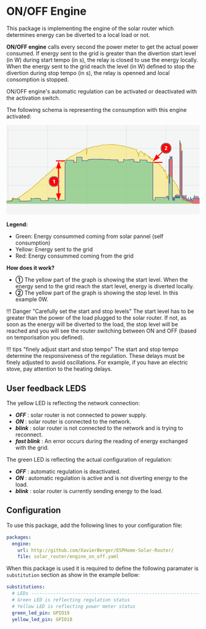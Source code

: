 
# ON/OFF Engine

This package is implementing the engine of the solar router which determines energy can be diverted to a local load or not.

**ON/OFF engine** calls every second the power meter to get the actual power consumed. If energy sent to the grid is greater than the divertion start level (in W) during start tempo (in s), the relay is closed to use the energy locally. When the energy sent to the grid reach the level (in W) defined to stop the divertion during stop tempo (in s), the relay is openned and local consomption is stopped.

ON/OFF engine's automatic regulation can be activated or deactivated with the activation switch.

The following schema is representing the consumption with this engine activated:

![engine_on_off](images/engine_on_off.png)

**Legend:**

 * Green: Energy consummed coming from solar pannel (self consumption)
 * Yellow: Energy sent to the grid
 * Red: Energy consummed coming from the grid

**How does it work?**

* **①** The yellow part of the graph is showing the start level. When the energy send to the grid reach the start level, energy is diverted locally.
* **②** The yellow part of the graph is showing the stop level. In this example 0W.

!!! Danger "Carefully set the start and stop levels"
    The start level has to be greater than the power of the load plugged to the solar router. If not, as soon as the energy will be diverted to the load, the stop level will be reached and you will see the router switching between ON and OFF (based on temporisation you defined).

!!! tips "finely adjust start and stop tempo"
    The start and stop tempo determine the responsiveness of the regulation. These delays must be finely adjusted to avoid oscillations. For example, if you have an electric stove, pay attention to the heating delays.

## User feedback LEDS

The yellow LED is reflecting the network connection:

- ***OFF*** : solar router is not connected to power supply.
- ***ON*** : solar router is connected to the network.
- ***blink*** : solar router is not connected to the network and is trying to reconnect.
- ***fast blink*** : An error occurs during the reading of energy exchanged with the grid.


The green LED is reflecting the actual configuration of regulation:

- ***OFF*** : automatic regulation is deactivated.
- ***ON*** : automatic regulation is active and is not diverting energy to the load.
- ***blink*** : solar router is currently sending energy to the load.

## Configuration

To use this package, add the following lines to your configuration file:

```yaml linenums="1"
packages:
  engine:
    url: http://github.com/XavierBerger/ESPHome-Solar-Router/
    file: solar_router/engine_on_off.yaml
```

When this package is used it is required to define the following paramater is `substitution` section as show in the example bellow:

```yaml linenums="1"
substitutions:
  # LEDs -------------------------------------------------------------------------
  # Green LED is reflecting regulation status
  # Yellow LED is reflecting power meter status
  green_led_pin: GPIO19
  yellow_led_pin: GPIO18
```

